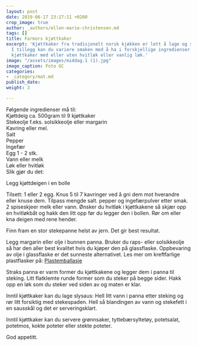 ```yaml
---
layout: post
date: 2019-06-17 23:27:11 +0200
crop_image: true
author: _authors/ellen-marie-christensen.md
tags: []
title: Farmors kjøttkaker
excerpt: 'Kjøttkaker fra tradisjonelt norsk kjøkken er lett å lage og smaker godt.
  I tillegg kan du variere smaken med å ha i forskjellige ingredienser: Du kan lage
  kjøttkaker med eller uten hvitløk eller vanlig løk.'
image: "/assets/images/middag.1 (1).jpg"
image_caption: Foto GC
categories:
- _category/mat.md
publish_date: 
weight: 3

---
```


Følgende ingredienser må til:  
Kjøttdeig ca. 500gram til 9 kjøttkaker  
Stekeolje f.eks. solsikkeolje eller margarin  
Kavring eller mel.  
Salt  
Pepper  
Ingefær  
Egg 1 - 2 stk.  
Vann eller melk  
Løk eller hvitløk  
Slik gjør du det:

Legg kjøttdeigen i en bolle

Tilsett: 1 eller 2 egg. Knus 5 til 7 kavringer ved å gni dem mot hverandre eller knuse dem. Tilpass mengde salt. pepper og ingefærpulver etter smak. 2 spiseskjeer melk eller vann. Ønsker du hvitløk i kjøttkakene så skjær opp en hvitløkbåt og hakk den litt opp før du legger den i bollen. Rør om eller kna deigen med rene hender.

Finn fram en stor stekepanne helst av jern. Det gir best resultat.

Legg margarin eller olje i bunnen panna. Bruker du raps- eller solsikkeolje så har den aller best kvalitet hvis du kjøper den på glassflaske. Oppbevaring av olje i glassflaske er det sunneste alternativet. Les mer om kreftfarlige plastflasker på: [Plastemballasje](http://www.helping.no/plastemballasje.htm)

Straks panna er varm former du kjøttkakene og legger dem i panna til steking. Litt flatklemte runde former som du steker på begge sider. Hakk opp en løk som du steker ved siden av og maten er klar.

Inntil kjøttkaker kan du lage slysaus: Hell litt vann i panna etter steking og rør litt forsiktig med stekespaden. Hell så blandingen av vann og stekefett i en sausskål og det er serveringsklart.

Inntil kjøttkaker kan du servere grønnsaker, tyttebærsyltetøy, potetsalat, potetmos, kokte poteter eller stekte poteter.

God appetitt.